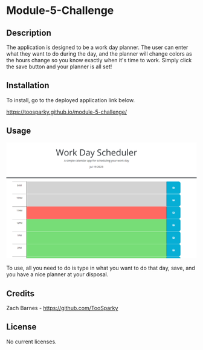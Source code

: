 # Module-5-Challenge

## Description

The application is designed to be a work day planner. The user can enter what they want to do during the day, and the planner will change colors as the hours change so you know exactly when it's time to work. Simply click the save button and your planner is all set!

## Installation

To install, go to the deployed application link below.

https://toosparky.github.io/module-5-challenge/

## Usage

![screenshot of application](assets/opera-snapshot-work-planner.png)

To use, all you need to do is type in what you want to do that day, save, and you have a nice planner at your disposal.

## Credits

Zach Barnes - https://github.com/TooSparky

## License

No current licenses.
